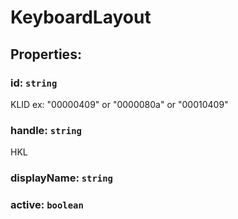 # **KeyboardLayout**
## **Properties**:
### id: `string`
KLID ex: "00000409" or "0000080a" or "00010409"
### handle: `string`
HKL
### displayName: `string`
### active: `boolean`